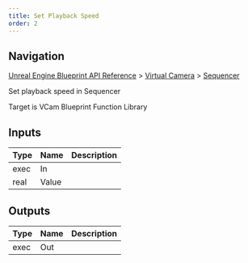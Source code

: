 ```yaml
---
title: Set Playback Speed
order: 2
---
```

## Navigation

[Unreal Engine Blueprint API Reference](https://dev.epicgames.com/documentation/en-us/unreal-engine/BlueprintAPI) > [Virtual Camera](https://dev.epicgames.com/documentation/en-us/unreal-engine/BlueprintAPI/VirtualCamera_1) > [Sequencer](https://dev.epicgames.com/documentation/en-us/unreal-engine/BlueprintAPI/VirtualCamera_1/Sequencer)

Set playback speed in Sequencer

Target is VCam Blueprint Function Library

## Inputs

| Type | Name | Description |
| --- | --- | --- |
| exec | In |  |
| real | Value |  |

## Outputs

| Type | Name | Description |
| --- | --- | --- |
| exec | Out |  |

